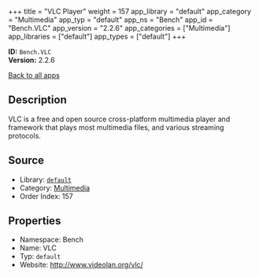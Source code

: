 ﻿+++
title = "VLC Player"
weight = 157
app_library = "default"
app_category = "Multimedia"
app_typ = "default"
app_ns = "Bench"
app_id = "Bench.VLC"
app_version = "2.2.6"
app_categories = ["Multimedia"]
app_libraries = ["default"]
app_types = ["default"]
+++

**ID:** `Bench.VLC`  
**Version:** 2.2.6  
<!--more-->

[Back to all apps](/apps/)

## Description
VLC is a free and open source cross-platform multimedia player and framework
that plays most multimedia files, and various streaming protocols.

## Source

* Library: [`default`](/app_libraries/default)
* Category: [Multimedia](/app_categories/multimedia)
* Order Index: 157

## Properties

* Namespace: Bench
* Name: VLC
* Typ: `default`
* Website: <http://www.videolan.org/vlc/>

